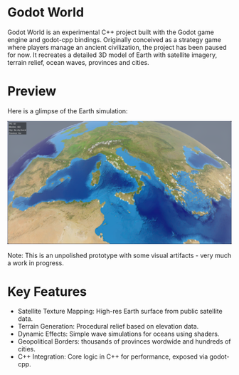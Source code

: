 # Godot World

Godot World is an experimental C++ project built with the Godot game engine and godot-cpp bindings. Originally conceived as a strategy game where players manage an ancient civilization, the project has been paused for now.
It recreates a detailed 3D model of Earth with satellite imagery, terrain relief, ocean waves, provinces and cities.

# Preview

Here is a glimpse of the Earth simulation: 

![screenshot](screenshot.png)

Note: This is an unpolished prototype with some visual artifacts - very much a work in progress.

# Key Features

- Satellite Texture Mapping: High-res Earth surface from public satellite data.
- Terrain Generation: Procedural relief based on elevation data.
- Dynamic Effects: Simple wave simulations for oceans using shaders.
- Geopolitical Borders: thousands of provinces wordwide and hundreds of cities.
- C++ Integration: Core logic in C++ for performance, exposed via godot-cpp.
